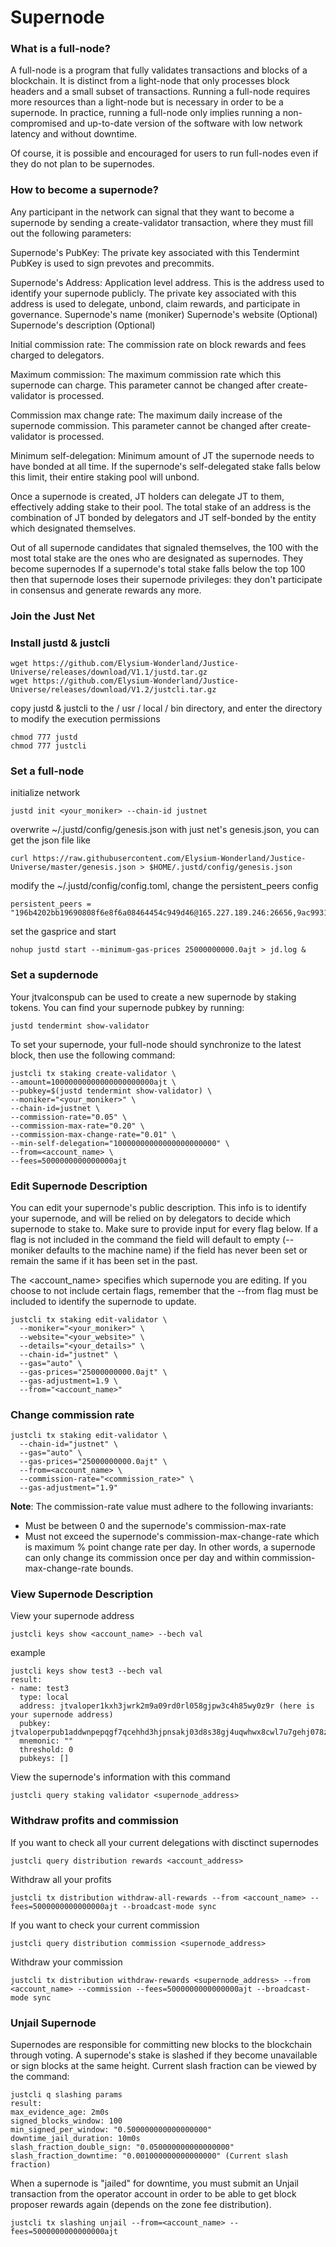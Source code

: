 # Supernode

### What is a full-node?
A full-node is a program that fully validates transactions and blocks of a blockchain. It is distinct from a light-node that only processes block headers and a small subset of transactions. Running a full-node requires more resources than a light-node but is necessary in order to be a supernode. In practice, running a full-node only implies running a non-compromised and up-to-date version of the software with low network latency and without downtime.

Of course, it is possible and encouraged for users to run full-nodes even if they do not plan to be supernodes.

### How to become a supernode?
Any participant in the network can signal that they want to become a supernode by sending a create-validator transaction, where they must fill out the following parameters:

Supernode's PubKey: The private key associated with this Tendermint PubKey is used to sign prevotes and precommits. 

Supernode's Address: Application level address. This is the address used to identify your supernode publicly. The private key associated with this address is used to delegate, unbond, claim rewards, and participate in governance.
Supernode's name (moniker)
Supernode's website (Optional)
Supernode's description (Optional)

Initial commission rate: The commission rate on block rewards and fees charged to delegators.

Maximum commission: The maximum commission rate which this supernode can charge. This parameter cannot be changed after create-validator is processed.

Commission max change rate: The maximum daily increase of the supernode  commission. This parameter cannot be changed after create-validator is processed.

Minimum self-delegation: Minimum amount of JT the supernode needs to have bonded at all time. If the supernode's self-delegated stake falls below this limit, their entire staking pool will unbond.

Once a supernode is created, JT holders can delegate JT to them, effectively adding stake to their pool. The total stake of an address is the combination of JT bonded by delegators and JT self-bonded by the entity which designated themselves.

Out of all supernode candidates that signaled themselves, the 100 with the most total stake are the ones who are designated as supernodes. They become supernodes If a supernode's total stake falls below the top 100 then that supernode loses their supernode privileges: they don't participate in consensus and generate rewards any more.

### Join the Just Net

### Install justd & justcli
```
wget https://github.com/Elysium-Wonderland/Justice-Universe/releases/download/V1.1/justd.tar.gz
wget https://github.com/Elysium-Wonderland/Justice-Universe/releases/download/V1.2/justcli.tar.gz
```
copy justd & justcli to the / usr / local / bin directory, and enter the directory to modify the execution permissions
```
chmod 777 justd
chmod 777 justcli
```

### Set a full-node
initialize network
```
justd init <your_moniker> --chain-id justnet
```
overwrite ~/.justd/config/genesis.json with just net's genesis.json, you can get the json file like
```
curl https://raw.githubusercontent.com/Elysium-Wonderland/Justice-Universe/master/genesis.json > $HOME/.justd/config/genesis.json
```
modify the ~/.justd/config/config.toml, change the persistent_peers config
```
persistent_peers = "196b4202bb19690808f6e8f6a08464454c949d46@165.227.189.246:26656,9ac993102af9256dc44d9bb3e2e6d59bd8bbef66@157.245.215.213:26656,f3151e9e52dfe96788def701016f017dbb8189be@47.244.49.180:26656"
```
set the gasprice and start
```
nohup justd start --minimum-gas-prices 25000000000.0ajt > jd.log &
```

### Set a supdernode
Your jtvalconspub can be used to create a new supernode by staking tokens. You can find your supernode pubkey by running:
```
justd tendermint show-validator
```
To set your supernode, your full-node should synchronize to the latest block, then use the following command:
```
justcli tx staking create-validator \
--amount=10000000000000000000000ajt \
--pubkey=$(justd tendermint show-validator) \
--moniker="<your_moniker>" \
--chain-id=justnet \
--commission-rate="0.05" \
--commission-max-rate="0.20" \
--commission-max-change-rate="0.01" \
--min-self-delegation="10000000000000000000000" \
--from=<account_name> \
--fees=5000000000000000ajt
```

### Edit Supernode Description
You can edit your supernode's public description. This info is to identify your supernode, and will be relied on by delegators to decide which supernode to stake to. Make sure to provide input for every flag below. If a flag is not included in the command the field will default to empty (--moniker defaults to the machine name) if the field has never been set or remain the same if it has been set in the past.

The <account_name> specifies which supernode you are editing. If you choose to not include certain flags, remember that the --from flag must be included to identify the supernode to update.

```
justcli tx staking edit-validator \
  --moniker="<your_moniker>" \
  --website="<your_website>" \
  --details="<your_details>" \
  --chain-id="justnet" \
  --gas="auto" \
  --gas-prices="25000000000.0ajt" \
  --gas-adjustment=1.9 \
  --from="<account_name>"
```

### Change commission rate
```
justcli tx staking edit-validator \
  --chain-id="justnet" \
  --gas="auto" \
  --gas-prices="25000000000.0ajt" \
  --from=<account_name> \
  --commission-rate="<commission_rate>" \
  --gas-adjustment="1.9"
```
**Note**: The commission-rate value must adhere to the following invariants:
- Must be between 0 and the supernode's commission-max-rate
- Must not exceed the supernode's commission-max-change-rate which is maximum % point change rate per day. In other words, a supernode can only change its commission once per day and within commission-max-change-rate bounds.


### View Supernode Description
View your supernode address
```
justcli keys show <account_name> --bech val
```
example
```
justcli keys show test3 --bech val 
result:
- name: test3
  type: local
  address: jtvaloper1kxh3jwrk2m9a09rd0rl058gjpw3c4h85wy0z9r (here is your supernode address)
  pubkey: jtvaloperpub1addwnpepqgf7qcehhd3hjpnsakj03d8s38gj4uqwhwx8cwl7u7gehj078zh8v2c8q4f
  mnemonic: ""
  threshold: 0
  pubkeys: []
```
View the supernode's information with this command
```
justcli query staking validator <supernode_address>
```
### Withdraw profits and commission
If you want to check all your current delegations with disctinct supernodes
```
justcli query distribution rewards <account_address>
```
Withdraw all your profits
```
justcli tx distribution withdraw-all-rewards --from <account_name> --fees=5000000000000000ajt --broadcast-mode sync
```
If you want to check your current commission
```
justcli query distribution commission <supernode_address>
```
Withdraw your commission
```
justcli tx distribution withdraw-rewards <supernode_address> --from <account_name> --commission --fees=5000000000000000ajt --broadcast-mode sync
```

### Unjail Supernode
Supernodes are responsible for committing new blocks to the blockchain through voting. A supernode's stake is slashed if they become unavailable or sign blocks at the same height. Current slash fraction can be viewed by the command:
```
justcli q slashing params
result:
max_evidence_age: 2m0s
signed_blocks_window: 100
min_signed_per_window: "0.500000000000000000"
downtime_jail_duration: 10m0s
slash_fraction_double_sign: "0.050000000000000000"
slash_fraction_downtime: "0.001000000000000000" (Current slash fraction)
```

When a supernode is "jailed" for downtime, you must submit an Unjail transaction from the operator account in order to be able to get block proposer rewards again (depends on the zone fee distribution).
```
justcli tx slashing unjail --from=<account_name> --fees=5000000000000000ajt
```
